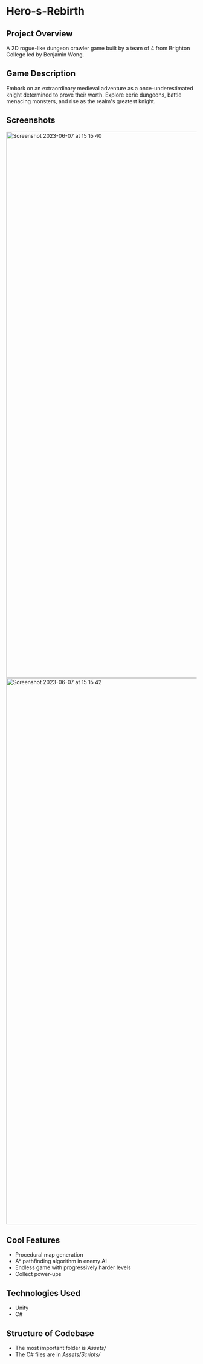 # Hero-s-Rebirth

## Project Overview
A 2D rogue-like dungeon crawler game built by a team of 4 from Brighton College led by Benjamin Wong. 

## Game Description
Embark on an extraordinary medieval adventure as a once-underestimated knight determined to prove their worth. Explore eerie dungeons, battle menacing monsters, and rise as the realm's greatest knight.

## Screenshots
<img width="1440" alt="Screenshot 2023-06-07 at 15 15 40" src="https://github.com/benbenwsh/Hero-s-Rebirth/assets/38101123/35b8ec37-b4ee-459b-98bd-f4084a114403">
<img width="1440" alt="Screenshot 2023-06-07 at 15 15 42" src="https://github.com/benbenwsh/Hero-s-Rebirth/assets/38101123/7da34074-8a29-4833-b4ba-44c50439967a">

## Cool Features
- Procedural map generation
- A* pathfinding algorithm in enemy AI
- Endless game with progressively harder levels
- Collect power-ups

## Technologies Used
- Unity
- C#

## Structure of Codebase
- The most important folder is *Assets/*
- The C# files are in *Assets/Scripts/*

